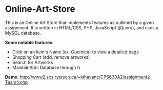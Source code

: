 # Online-Art-Store

This is an Online Art Store that implements features as outlined by a given assignment.
It is written in HTML/CSS, PHP, JavaScript (jQuery), and uses a MySQL database.

<b>Some notable features:</b>
- Click on an item's Name (ex. Guernica) to view a detailed page
- Shopping Cart (add, remove artworks)
- Search for Artworks
- Maintain/Edit Database through U

<b>Demo:</b> http://www2.scs.ryerson.ca/~kthavane/CPS630A2/assignment2-Team4.php
